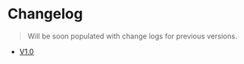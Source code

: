 # Changelog

> Will be soon populated with change logs for previous versions.

* [V1.0](/menu/changelog/1.0/)